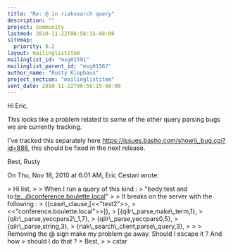 ```yaml
---
title: "Re: @ in riaksearch query"
description: ""
project: community
lastmod: 2010-11-22T06:58:15-08:00
sitemap:
  priority: 0.2
layout: mailinglistitem
mailinglist_id: "msg01591"
mailinglist_parent_id: "msg01567"
author_name: "Rusty Klophaus"
project_section: "mailinglistitem"
sent_date: 2010-11-22T06:58:15-08:00
---
```



Hi Eric,

This looks like a problem related to some of the other query parsing bugs we
are currently tracking.

I've tracked this separately here
https://issues.basho.com/show\\_bug.cgi?id=886, this should be fixed in the
next release.

Best,
Rusty

On Thu, Nov 18, 2010 at 6:01 AM, Eric Cestari  wrote:

&gt; Hi list,
&gt;
&gt; When I run a query of this kind :
&gt; "body:test and to:te...@conference.boulette.local"
&gt;
&gt; It breaks on the server with the following :
&gt; {{case\\_clause,[&lt;&lt;"test2"&gt;&gt;,
&gt; &lt;&lt;"conference.boulette.local"&gt;&gt;]},
&gt; [{qilr\\_parse,make\\_term,1},
&gt; {qilr\\_parse,yeccpars2\\_1,7},
&gt; {qilr\\_parse,yeccpars0,5},
&gt; {qilr\\_parse,string,3},
&gt; {riak\\_search\\_client,parse\\_query,3},
&gt;
&gt;
&gt; Removing the @ sign make my problem go away. Should I escape it ? And how
&gt; should I do that ?
&gt; Best,
&gt;
&gt; cstar

